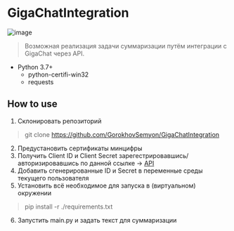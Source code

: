 # GigaChatIntegration

![image](https://uptu.work/wp-content/uploads/2023/07/i.jpeg)
> Возможная реализация задачи суммаризации путём интеграции с GigaChat через API.

- Python 3.7+
  - python-certifi-win32
  - requests
 
## How to use

1) Склонировать репозиторий
> git clone https://github.com/GorokhovSemyon/GigaChatIntegration
2) Предустановить сертификаты минцифры
3) Получить Client ID и Client Secret зарегестрировавшись/авторизировавшись по данной ссылке -> [API](https://developers.sber.ru/portal/products/gigachat-api)
4) Добавить сгенерированные ID и Secret в переменные среды текущего пользователя
5) Установить всё необходимое для запуска в (виртуальном) окружении
> pip install -r ./requirements.txt
6) Запустить main.py и задать текст для суммаризации
